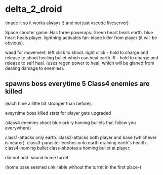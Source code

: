 # delta_2_droid

(made it so it works always :) and not just vscode liveserver)

Space shooter game.
Has three powerups.
Green heart heals earth.
blue heart heals player.
lightning activates fan-blade killer from player (it will be obvious).

wasd for movement.
left click to shoot.
right click - hold to charge and release to shoot healing bullet which can heal earth.
R - hold to charge and release to self heal.
(uses regen power to heal, which will be gianed from dealing damage to enemies).

## spawns boss everytime 5 Class4 enemies are killed
(each time a little bit stronger than before).



eveyrtime boss killed stats for player gets upgraded

(class4 enemies shoot blue orb-y homing bullets that follow you everywhere)

class1-attacks only earth.
class2-attacks both player and base (whichever is nearer).
class3-parasite-leeches onto earth draining earth's health .
class4-homing bullet class-shootas a homing bullet at player.


did not add:
  sound
  home turret
  
  (home base seemed unkillable without the turret in the first place-)
